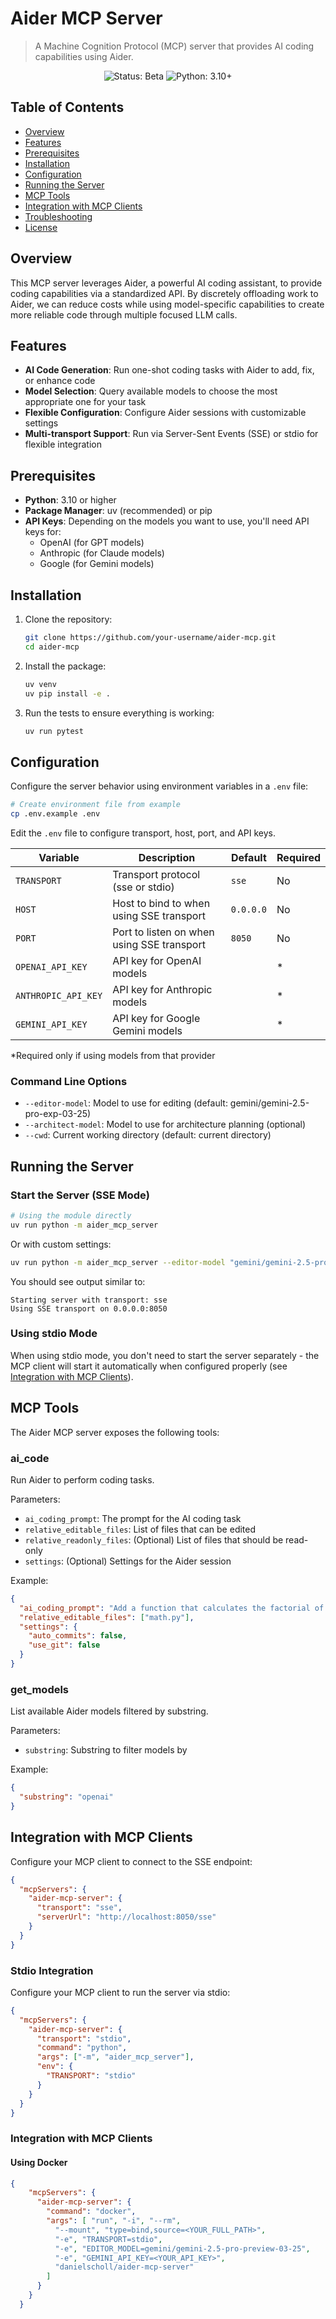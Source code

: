 # Aider MCP Server

> A Machine Cognition Protocol (MCP) server that provides AI coding capabilities using Aider.

<p align="center">
  <img src="https://img.shields.io/badge/Status-Beta-yellow" alt="Status: Beta">
  <img src="https://img.shields.io/badge/Python-3.10%2B-green" alt="Python: 3.10+">
</p>

## Table of Contents

- [Overview](#overview)
- [Features](#features)
- [Prerequisites](#prerequisites)
- [Installation](#installation)
- [Configuration](#configuration)
- [Running the Server](#running-the-server)
- [MCP Tools](#mcp-tools)
- [Integration with MCP Clients](#integration-with-mcp-clients)
- [Troubleshooting](#troubleshooting)
- [License](#license)

## Overview

This MCP server leverages Aider, a powerful AI coding assistant, to provide coding capabilities via a standardized API. By discretely offloading work to Aider, we can reduce costs while using model-specific capabilities to create more reliable code through multiple focused LLM calls.

## Features

- **AI Code Generation**: Run one-shot coding tasks with Aider to add, fix, or enhance code
- **Model Selection**: Query available models to choose the most appropriate one for your task
- **Flexible Configuration**: Configure Aider sessions with customizable settings
- **Multi-transport Support**: Run via Server-Sent Events (SSE) or stdio for flexible integration

## Prerequisites

- **Python**: 3.10 or higher
- **Package Manager**: uv (recommended) or pip
- **API Keys**: Depending on the models you want to use, you'll need API keys for:
  - OpenAI (for GPT models)
  - Anthropic (for Claude models)
  - Google (for Gemini models)

## Installation

1. Clone the repository:
   ```bash
   git clone https://github.com/your-username/aider-mcp.git
   cd aider-mcp
   ```

2. Install the package:
   ```bash
   uv venv
   uv pip install -e .
   ```

3. Run the tests to ensure everything is working:
   ```bash
   uv run pytest
   ```

## Configuration

Configure the server behavior using environment variables in a `.env` file:

```bash
# Create environment file from example
cp .env.example .env
```

Edit the `.env` file to configure transport, host, port, and API keys.

| Variable            | Description                                | Default      | Required |
| ------------------- | ------------------------------------------ | ------------ | -------- |
| `TRANSPORT`         | Transport protocol (sse or stdio)          | `sse`        | No       |
| `HOST`              | Host to bind to when using SSE transport   | `0.0.0.0`    | No       |
| `PORT`              | Port to listen on when using SSE transport | `8050`       | No       |
| `OPENAI_API_KEY`    | API key for OpenAI models                  |              | *        |
| `ANTHROPIC_API_KEY` | API key for Anthropic models               |              | *        |
| `GEMINI_API_KEY`    | API key for Google Gemini models           |              | *        |

*Required only if using models from that provider

### Command Line Options

- `--editor-model`: Model to use for editing (default: gemini/gemini-2.5-pro-exp-03-25)
- `--architect-model`: Model to use for architecture planning (optional)
- `--cwd`: Current working directory (default: current directory)

## Running the Server

### Start the Server (SSE Mode)

```bash
# Using the module directly
uv run python -m aider_mcp_server
```

Or with custom settings:

```bash
uv run python -m aider_mcp_server --editor-model "gemini/gemini-2.5-pro-exp-03-25" --cwd "/path/to/project"
```

You should see output similar to:

```
Starting server with transport: sse
Using SSE transport on 0.0.0.0:8050
```

### Using stdio Mode

When using stdio mode, you don't need to start the server separately - the MCP client will start it automatically when configured properly (see [Integration with MCP Clients](#integration-with-mcp-clients)).

## MCP Tools

The Aider MCP server exposes the following tools:

### ai_code

Run Aider to perform coding tasks.

Parameters:
- `ai_coding_prompt`: The prompt for the AI coding task
- `relative_editable_files`: List of files that can be edited
- `relative_readonly_files`: (Optional) List of files that should be read-only
- `settings`: (Optional) Settings for the Aider session

Example:
```json
{
  "ai_coding_prompt": "Add a function that calculates the factorial of a number",
  "relative_editable_files": ["math.py"],
  "settings": {
    "auto_commits": false,
    "use_git": false
  }
}
```

### get_models

List available Aider models filtered by substring.

Parameters:
- `substring`: Substring to filter models by

Example:
```json
{
  "substring": "openai"
}
```

## Integration with MCP Clients

Configure your MCP client to connect to the SSE endpoint:

```json
{
  "mcpServers": {
    "aider-mcp-server": {
      "transport": "sse",
      "serverUrl": "http://localhost:8050/sse"
    }
  }
}
```

### Stdio Integration

Configure your MCP client to run the server via stdio:

```json
{
  "mcpServers": {
    "aider-mcp-server": {
      "transport": "stdio",
      "command": "python",
      "args": ["-m", "aider_mcp_server"],
      "env": {
        "TRANSPORT": "stdio"
      }
    }
  }
}
```

### Integration with MCP Clients

#### Using Docker 

```json
{
    "mcpServers": {
      "aider-mcp-server": {
        "command": "docker",
        "args": [ "run", "-i", "--rm",
          "--mount", "type=bind,source=<YOUR_FULL_PATH>",
          "-e", "TRANSPORT=stdio",
          "-e", "EDITOR_MODEL=gemini/gemini-2.5-pro-preview-03-25",
          "-e", "GEMINI_API_KEY=<YOUR_API_KEY>",
          "danielscholl/aider-mcp-server"
        ]
      }
    }
  }
```
